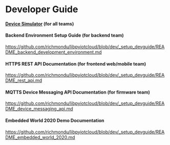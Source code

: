 # Developer Guide


#### [Device Simulator](https://github.com/richmondu/libpyiotcloud/tree/dev/_device_simulator) (for all teams)


#### Backend Environment Setup Guide (for backend team)

https://github.com/richmondu/libpyiotcloud/blob/dev/_setup_devguide/README_backend_development_environment.md


#### HTTPS REST API Documentation (for frontend web/mobile team)

https://github.com/richmondu/libpyiotcloud/blob/dev/_setup_devguide/README_rest_api.md


#### MQTTS Device Messaging API Documentation (for firmware team)

https://github.com/richmondu/libpyiotcloud/blob/dev/_setup_devguide/README_device_messaging_api.md


#### Embedded World 2020 Demo Documentation

https://github.com/richmondu/libpyiotcloud/blob/dev/_setup_devguide/README_embedded_world_2020.md


